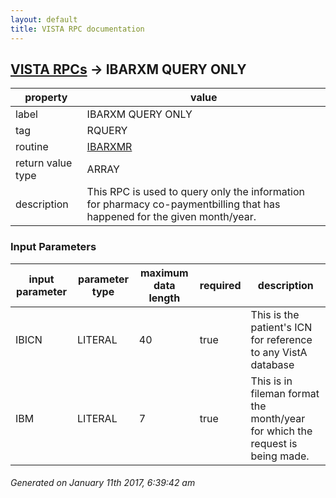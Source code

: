 ```yaml
---
layout: default
title: VISTA RPC documentation
---
```




## [VISTA RPCs](TableOfContent.md) &#8594; IBARXM QUERY ONLY 

 property | value 
--- | --- 
 label | IBARXM QUERY ONLY
 tag | RQUERY
 routine | [IBARXMR](http://code.osehra.org/dox/Routine_IBARXMR_source.html)
 return value type | ARRAY
 description | This RPC is used to query only the information for pharmacy co-paymentbilling that has happened for the given month/year.

### Input Parameters

| input parameter | parameter type | maximum data length | required | description | 
| --- | --- | --- | --- | --- | 
| IBICN | LITERAL | 40 | true | This is the patient's ICN for reference to any VistA database | 
| IBM | LITERAL | 7 | true | This is in fileman format the month/year for which the request is being made. | 




 ###### Generated on January 11th 2017, 6:39:42 am